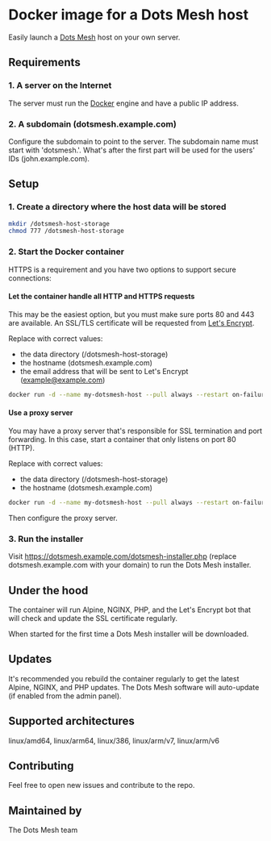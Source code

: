 # Docker image for a Dots Mesh host

Easily launch a [Dots Mesh](https://about.dotsmesh.com/) host on your own server.

## Requirements

### 1. A server on the Internet

The server must run the [Docker](https://www.docker.com/) engine and have a public IP address.

### 2. A subdomain (dotsmesh.example.com)

Configure the subdomain to point to the server. The subdomain name must start with 'dotsmesh.'. What's after the first part will be used for the users' IDs (john.example.com).

## Setup

### 1. Create a directory where the host data will be stored

```sh
mkdir /dotsmesh-host-storage
chmod 777 /dotsmesh-host-storage
```

### 2. Start the Docker container

HTTPS is a requirement and you have two options to support secure connections:

#### Let the container handle all HTTP and HTTPS requests

This may be the easiest option, but you must make sure ports 80 and 443 are available. An SSL/TLS certificate will be requested from [Let's Encrypt](https://letsencrypt.org/).

Replace with correct values:
- the data directory (/dotsmesh-host-storage)
- the hostname (dotsmesh.example.com)
- the email address that will be sent to Let's Encrypt (example@example.com)

```sh
docker run -d --name my-dotsmesh-host --pull always --restart on-failure:3 -v /dotsmesh-host-storage:/dotsmesh-home -p 80:80 -p 443:443 -e HOST=dotsmesh.example.com -e HTTPS=on -e CERTIFICATE_EMAIL=example@example.com dotsmesh/dotsmesh-host:latest
```

#### Use a proxy server

You may have a proxy server that's responsible for SSL termination and port forwarding. In this case, start a container that only listens on port 80 (HTTP).

Replace with correct values:
- the data directory (/dotsmesh-host-storage)
- the hostname (dotsmesh.example.com)

```sh
docker run -d --name my-dotsmesh-host --pull always --restart on-failure:3 -v /dotsmesh-host-storage:/dotsmesh-home -p 80:80 -e HOST=dotsmesh.example.com dotsmesh/dotsmesh-host:latest
```

Then configure the proxy server.

### 3. Run the installer

Visit https://dotsmesh.example.com/dotsmesh-installer.php (replace dotsmesh.example.com with your domain) to run the Dots Mesh installer.

## Under the hood

The container will run Alpine, NGINX, PHP, and the Let's Encrypt bot that will check and update the SSL certificate regularly.

When started for the first time a Dots Mesh installer will be downloaded.

## Updates

It's recommended you rebuild the container regularly to get the latest Alpine, NGINX, and PHP updates. The Dots Mesh software will auto-update (if enabled from the admin panel).

## Supported architectures
linux/amd64, linux/arm64, linux/386, linux/arm/v7, linux/arm/v6

## Contributing
Feel free to open new issues and contribute to the repo.

## Maintained by
The Dots Mesh team
